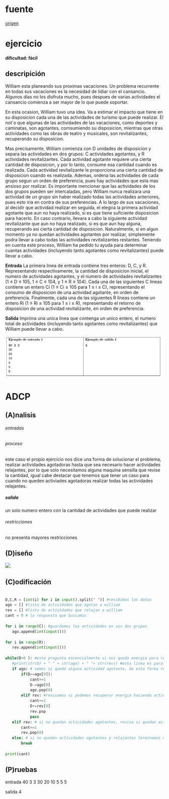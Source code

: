 # fuente 
[origen](https://codeforces.com/gym/104555/problem/F)
# ejercicio

#### dificultad: fácil 

## descripición 

William esta planeando sus proximas vacaciones. Un problema recurrente en todas sus vacaciones es la necesidad de lidiar con el cansancio. Algunos dias no los disfruta mucho, pues despues de varias actividades el cansancio comienza a ser mayor de lo que puede soportar.

En esta ocasion, William tuvo una idea. Va a estimar el impacto que tiene en su disposicion cada una de las actividades de turismo que puede realizar. El not´o que algunas de las actividades de las vacaciones, como deportes y caminatas, son agotantes, comsumiendo su disposicion, mientras que otras actividades como las obras de teatro y musicales, son revitalizantes, recuperando su disposicion.

Mas precisamente, William comienza con D unidades de disposicion y separa las actividades en dos grupos: C actividades agotantes, y R actividades revitalizantes. Cada actividad agotante requiere una cierta cantidad de disposicion, y por lo tanto, consume esa cantidad cuando es realizada. Cada actividad revitalizante le proporciona una cierta cantidad de disposicion cuando es realizada. Ademas, ordena las actividades de cada grupo segun un orden de preferencia, pues hay actividades que esta mas ansioso por realizar. Es importante mencionar que las actividades de los dos grupos pueden ser intercaladas, pero William nunca realizara una actividad de un grupo sin haber realizado todas las actividades anteriores, pues esto iria en contra de sus preferencias.
A lo largo de sus vacaciones, al decidir que actividad realizar en seguida, el elegira la primera actividad agotante que aun no haya realizado, si es que tiene suficiente disposicion para hacerlo. En caso contrario, llevara a cabo la siguiente actividad revitalizante que aun no haya realizado, si es que aun hay alguna, recuperando asi cierta cantidad de disposicion. Naturalmente, si en algun momento ya no quedan actividades agotantes por realizar, simplemente podra llevar a cabo todas las actividades revitalizantes restantes. Teniendo en cuenta este proceso, William ha pedido tu ayuda para determinar cuantas actividades (incluyendo tanto agotantes como revitalizantes) puede llevar a cabo.

**Entrada**
La primera linea de entrada contiene tres enteros: D, C, y R. Representando respectivamente, la cantidad de disposicion inicial, el numero de actividades agotantes, y el numero de actividades revitalizantes (1 ≤ D ≤ 105, 1 ≤ C ≤ 104, y 1 ≤ R ≤ 104). Cada una de las siguientes C lineas contiene un entero Ci (1 ≤ Ci ≤ 105 para 1 ≤ i ≤ C), representando el consumo de disposicion de una actividad agotante, en orden de preferencia. Finalmente, cada una de las siguientes R lineas contiene un entero Ri (1 ≤ Ri ≤ 105 para 1 ≤ i ≤ R), representando el retorno de disposicion de una actividad revitalizante, en orden de preferencia.

**Salida**
Imprima una unica linea que contenga un unico entero, el numero total de actividades (incluyendo tanto agotantes como revitalizantes) que William puede llevar a cabo.

![](ejemplo.png)

# ADCP

## (A)nalisis

###### entradas


###### proceso

este caso el propio ejercicio nos dice una forma de solucionar el problema, realizar actividades agotadoras hasta que sea necesario hacer actividades relajantes, por lo que solo necesitamos alguna maquina sensilla que revise la cantidad, igual cabe destacar que tenemos que tener un caso para cuando no queden activiades agotadoras realizar todas las actividades relajantes.

##### salida 

un solo numero entero con la cantidad de actividades que puede realizar 

###### restricciones 
no presenta mayores restricciones

## (D)iseño
![](diseño.png)


## (C)odificación
 ```py

D,C,R = [int(i) for i in input().split(" ")] #recibimos los datos
ago = [] #lista de actividades que agotan a william
rev = [] #lista de actividades que relajan a william
cant = 0 # la respuesta que buscamos 

for i in range(C): #guardamos las actividades en sus dos grupos
    ago.append(int(input()))

for i in range(R):
    rev.append(int(input()))

while(D>0 ): #esto pregunta escencialmente si nos queda energia para realizar alguna actividad
    #print(str(D) + " " + str(ago) + " "+ str(rev)) #esta linea es para verificar que todo funcione bien y no deberia aparecer en la version final 
    if ago: # vemos si queda alguna actividad agotante, de esta forma revisara automaticamente el tamaño, si no queda nada sera falso
        if(D>=ago[0]):
            cant+=1
            D-=ago[0]
            ago.pop(0)
        elif rev: #revisamos si podemos recuperar energia haciendo activides que relajen
            cant+=1
            D+=rev[0]
            rev.pop    
            pass
    elif rev: # si no quedan actividades agotantes, revisa si quedan actividades relajantes
        cant+=1
        rev.pop(0)
    else: # si no quedan actividades agotantes y relajantes terminamos el bucle
        break

print(cant)

```
## (P)ruebas 
entrada 
40 3 3
30
20
10
5
5
5

salida 
4 

